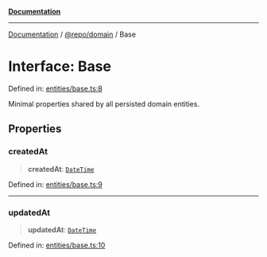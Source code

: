 [**Documentation**](../../../README.md)

***

[Documentation](../../../README.md) / [@repo/domain](../README.md) / Base

# Interface: Base

Defined in: [entities/base.ts:8](https://github.com/o3osatoshi/experiment/blob/54ab00df974a3e9f8283fbcd8c611ed1e0274132/packages/domain/src/entities/base.ts#L8)

Minimal properties shared by all persisted domain entities.

## Properties

### createdAt

> **createdAt**: [`DateTime`](../type-aliases/DateTime.md)

Defined in: [entities/base.ts:9](https://github.com/o3osatoshi/experiment/blob/54ab00df974a3e9f8283fbcd8c611ed1e0274132/packages/domain/src/entities/base.ts#L9)

***

### updatedAt

> **updatedAt**: [`DateTime`](../type-aliases/DateTime.md)

Defined in: [entities/base.ts:10](https://github.com/o3osatoshi/experiment/blob/54ab00df974a3e9f8283fbcd8c611ed1e0274132/packages/domain/src/entities/base.ts#L10)
